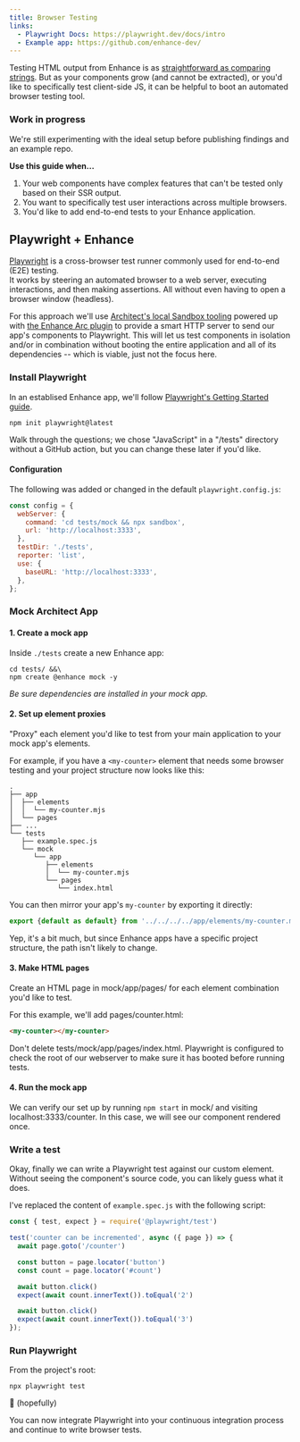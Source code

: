 ```yaml
---
title: Browser Testing
links:
  - Playwright Docs: https://playwright.dev/docs/intro
  - Example app: https://github.com/enhance-dev/
---
```


Testing HTML output from Enhance is as [straightforward as comparing strings](/docs/learn/practices/testing).
But as your components grow (and cannot be extracted), or you'd like to specifically test client-side JS, it can be helpful to boot an automated browser testing tool.

<doc-callout level="caution" mark="🛠">

### Work in progress

We're still experimenting with the ideal setup before publishing findings and an example repo.

</doc-callout>

**Use this guide when...**

1. Your web components have complex features that can't be tested only based on their SSR output.
1. You want to specifically test user interactions across multiple browsers.
1. You'd like to add end-to-end tests to your Enhance application.

## Playwright + Enhance

[Playwright](https://playwright.dev/) is a cross-browser test runner commonly used for end-to-end (E2E) testing.  
It works by steering an automated browser to a web server, executing interactions, and then making assertions.
All without even having to open a browser window (headless).

For this approach we'll use [Architect's local Sandbox tooling](https://arc.codes/docs/en/reference/cli/sandbox) powered up with [the Enhance Arc plugin](https://github.com/enhance-dev/arc-plugin-enhance) to provide a smart HTTP server to send our app's components to Playwright.
This will let us test components in isolation and/or in combination without booting the entire application and all of its dependencies -- which is viable, just not the focus here.

### Install Playwright

In an establised Enhance app, we'll follow [Playwright's Getting Started guide](https://playwright.dev/docs/intro).

```shell
npm init playwright@latest
```

Walk through the questions; we chose "JavaScript" in a "/tests" directory without a GitHub action, but you can change these later if you'd like.

#### Configuration

The following was added or changed in the default `playwright.config.js`:

<doc-code numbered focus="2:10">

```javascript
const config = {
  webServer: {
    command: 'cd tests/mock && npx sandbox',
    url: 'http://localhost:3333',
  },
  testDir: './tests',
  reporter: 'list',
  use: {
    baseURL: 'http://localhost:3333',
  },
};
```

</doc-code>

### Mock Architect App

#### 1. Create a mock app

Inside `./tests` create a new Enhance app:

```shell
cd tests/ &&\
npm create @enhance mock -y
```

_Be sure dependencies are installed in your mock app._

#### 2. Set up element proxies

"Proxy" each element you'd like to test from your main application to your mock app's elements.

For example, if you have a `<my-counter>` element that needs some browser testing and your project structure now looks like this:

<doc-code highlight="4,12">

```shell
.
├── app
│  ├── elements
│  │  └── my-counter.mjs
│  └── pages
├── ...
└── tests
   ├── example.spec.js
   └── mock
      └── app
         ├── elements
         │  └── my-counter.mjs
         └── pages
            └── index.html
```

</doc-code>

You can then mirror your app's `my-counter` by exporting it directly:

<doc-code numbered filename="tests/mock/app/elements/my-counter.mjs">

```javascript
export {default as default} from '../../../../app/elements/my-counter.mjs'
```

</doc-code>

Yep, it's a bit much, but since Enhance apps have a specific project structure, the path isn't likely to change.

#### 3. Make HTML pages

Create an HTML page in mock/app/pages/ for each element combination you'd like to test.

For this example, we'll add pages/counter.html:

<doc-code numbered filename="tests/mock/app/pages/counter.html">

```html
<my-counter></my-counter>
```

</doc-code>

<doc-callout level="caution">

Don't delete tests/mock/app/pages/index.html.
Playwright is configured to check the root of our webserver to make sure it has booted before running tests.

</doc-callout>

#### 4. Run the mock app

We can verify our set up by running `npm start` in mock/ and visiting localhost:3333/counter.
In this case, we will see our component rendered once.

### Write a test

Okay, finally we can write a Playwright test against our custom element.
Without seeing the component's source code, you can likely guess what it does.

I've replaced the content of `example.spec.js` with the following script:

<doc-code numbered filename="tests/example.spec.js">

```javascript
const { test, expect } = require('@playwright/test')

test('counter can be incremented', async ({ page }) => {
  await page.goto('/counter')

  const button = page.locator('button')
  const count = page.locator('#count')

  await button.click()
  expect(await count.innerText()).toEqual('2')

  await button.click()
  expect(await count.innerText()).toEqual('3')
});
```

</doc-code>

### Run Playwright

From the project's root:

```shell
npx playwright test
```

🎉 (hopefully)

You can now integrate Playwright into your continuous integration process and continue to write browser tests.
